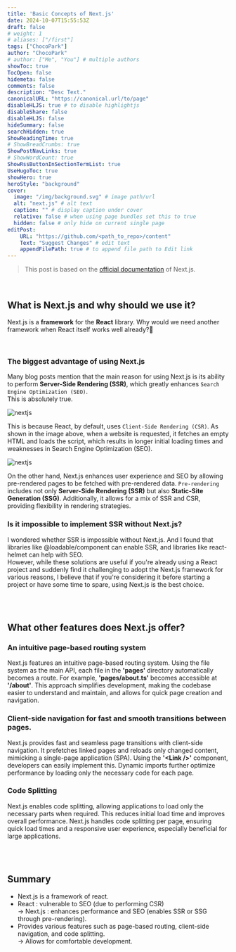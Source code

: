 ```yaml
---
title: 'Basic Concepts of Next.js'
date: 2024-10-07T15:55:53Z
draft: false
# weight: 1
# aliases: ["/first"]
tags: ["ChocoPark"]
author: "ChocoPark"
# author: ["Me", "You"] # multiple authors
showToc: true
TocOpen: false
hidemeta: false
comments: false
description: "Desc Text."
canonicalURL: "https://canonical.url/to/page"
disableHLJS: true # to disable highlightjs
disableShare: false
disableHLJS: false
hideSummary: false
searchHidden: true
ShowReadingTime: true
# ShowBreadCrumbs: true
ShowPostNavLinks: true
# ShowWordCount: true
ShowRssButtonInSectionTermList: true
UseHugoToc: true
showHero: true
heroStyle: "background"
cover:
  image: "/img/background.svg" # image path/url
  alt: "next.js" # alt text
  caption: "" # display caption under cover
  relative: false # when using page bundles set this to true
  hidden: false # only hide on current single page
editPost:
    URL: "https://github.com/<path_to_repo>/content"
    Text: "Suggest Changes" # edit text
    appendFilePath: true # to append file path to Edit link
---
```


> This post is based on the [official documentation](https://nextjs.org/docs) of Next.js.

<br>

## What is Next.js and why should we use it?

Next.js is a **framework** for the **React** library. Why would we need another framework when React itself works well already?🤔

<br>

### The biggest advantage of using Next.js

Many blog posts mention that the main reason for using Next.js is its ability to perform **Server-Side Rendering (SSR)**, which greatly enhances `Search Engine Optimization (SEO)`.  
This is absolutely true.

![nextjs](https://nextjs.org/static/images/learn/data-fetching/no-pre-rendering.png)

This is because React, by default, uses `Client-Side Rendering (CSR)`. As shown in the image above, when a website is requested, it fetches an empty HTML and loads the script, which results in longer initial loading times and weaknesses in Search Engine Optimization (SEO).

![nextjs](https://nextjs.org/static/images/learn/data-fetching/pre-rendering.png)

On the other hand, Next.js enhances user experience and SEO by allowing pre-rendered pages to be fetched with pre-rendered data. `Pre-rendering` includes not only **Server-Side Rendering (SSR)** but also **Static-Site Generation (SSG)**. Additionally, it allows for a mix of SSR and CSR, providing flexibility in rendering strategies.

### Is it impossible to implement SSR without Next.js?

I wondered whether SSR is impossible without Next.js. And I found that libraries like @loadable/component can enable SSR, and libraries like react-helmet can help with SEO.  
However, while these solutions are useful if you're already using a React project and suddenly find it challenging to adopt the Next.js framework for various reasons, I believe that if you're considering it before starting a project or have some time to spare, using Next.js is the best choice.

<br>
<br>

## What other features does Next.js offer?

### An intuitive page-based routing system

Next.js features an intuitive page-based routing system. Using the file system as the main API, each file in the **'pages'** directory automatically becomes a route. For example, **'pages/about.ts'** becomes accessible at **'/about'**. This approach simplifies development, making the codebase easier to understand and maintain, and allows for quick page creation and navigation.

### Client-side navigation for fast and smooth transitions between pages.

Next.js provides fast and seamless page transitions with client-side navigation. It prefetches linked pages and reloads only changed content, mimicking a single-page application (SPA). Using the **'\<Link /\>'** component, developers can easily implement this. Dynamic imports further optimize performance by loading only the necessary code for each page.

### Code Splitting

Next.js enables code splitting, allowing applications to load only the necessary parts when required. This reduces initial load time and improves overall performance. Next.js handles code splitting per page, ensuring quick load times and a responsive user experience, especially beneficial for large applications.

<br>
<br>

## Summary

- Next.js is a framework of react.
- React : vulnerable to SEO (due to performing CSR)  
  → Next.js : enhances performance and SEO (enables SSR or SSG through pre-rendering).
- Provides various features such as page-based routing, client-side navigation, and code splitting.  
  → Allows for comfortable development.
